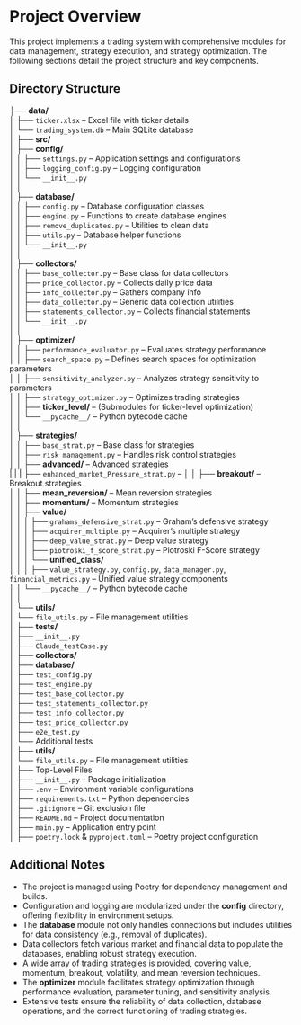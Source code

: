 # Project Overview

This project implements a trading system with comprehensive modules for data management, strategy execution, and strategy optimization. The following sections detail the project structure and key components.

## Directory Structure

├── **data/**  
│   ├── `ticker.xlsx` – Excel file with ticker details  
│   └── `trading_system.db` – Main SQLite database  
│
├── **src/**  
│   ├── **config/**  
│   │   ├── `settings.py` – Application settings and configurations  
│   │   ├── `logging_config.py` – Logging configuration  
│   │   └── `__init__.py`  
│   │  
│   ├── **database/**  
│   │   ├── `config.py` – Database configuration classes  
│   │   ├── `engine.py` – Functions to create database engines  
│   │   ├── `remove_duplicates.py` – Utilities to clean data  
│   │   ├── `utils.py` – Database helper functions  
│   │   └── `__init__.py`  
│   │  
│   ├── **collectors/**  
│   │   ├── `base_collector.py` – Base class for data collectors  
│   │   ├── `price_collector.py` – Collects daily price data  
│   │   ├── `info_collector.py` – Gathers company info  
│   │   ├── `data_collector.py` – Generic data collection utilities  
│   │   ├── `statements_collector.py` – Collects financial statements  
│   │   └── `__init__.py`  
│   │  
│   ├── **optimizer/**  
│   │   ├── `performance_evaluator.py` – Evaluates strategy performance  
│   │   ├── `search_space.py` – Defines search spaces for optimization parameters  
│   │   ├── `sensitivity_analyzer.py` – Analyzes strategy sensitivity to parameters  
│   │   ├── `strategy_optimizer.py` – Optimizes trading strategies  
│   │   ├── **ticker_level/** – (Submodules for ticker-level optimization)  
│   │   └── `__pycache__/` – Python bytecode cache  
│   │  
│   ├── **strategies/**  
│   │   ├── `base_strat.py` – Base class for strategies  
│   │   ├── `risk_management.py` – Handles risk control strategies  
│   │   ├── **advanced/** – Advanced strategies  
|   |   |   ├── `enhanced_market_Pressure_strat.py` – 
│   │   ├── **breakout/** – Breakout strategies  
│   │   ├── **mean_reversion/** – Mean reversion strategies  
│   │   ├── **momentum/** – Momentum strategies  
│   │   ├── **value/**  
│   │   │   ├── `grahams_defensive_strat.py` – Graham’s defensive strategy  
│   │   │   ├── `acquirer_multiple.py` – Acquirer’s multiple strategy  
│   │   │   ├── `deep_value_strat.py` – Deep value strategy  
│   │   │   ├── `piotroski_f_score_strat.py` – Piotroski F-Score strategy  
│   │   │   └── **unified_class/**  
│   │   │       ├── `value_strategy.py`, `config.py`, `data_manager.py`, `financial_metrics.py` – Unified value strategy components  
│   │   └── `__pycache__/` – Python bytecode cache  
│   │  
│   └── **utils/**  
│       └── `file_utils.py` – File management utilities  
│
├── **tests/**  
│   ├── `__init__.py`  
│   ├── `Claude_testCase.py`  
│   ├── **collectors/**  
│   ├── **database/**  
│   ├── `test_config.py`  
│   ├── `test_engine.py`  
│   ├── `test_base_collector.py`  
│   ├── `test_statements_collector.py`  
│   ├── `test_info_collector.py`  
│   ├── `test_price_collector.py`  
│   ├── `e2e_test.py`  
│   └── Additional tests  
│
├── **utils/**  
│   └── `file_utils.py` – File management utilities  
│
├── Top-Level Files  
│   ├── `__init__.py` – Package initialization  
│   ├── `.env` – Environment variable configurations  
│   ├── `requirements.txt` – Python dependencies  
│   ├── `.gitignore` – Git exclusion file  
│   ├── `README.md` – Project documentation  
│   ├── `main.py` – Application entry point  
│   ├── `poetry.lock` & `pyproject.toml` – Poetry project configuration  

## Additional Notes

- The project is managed using Poetry for dependency management and builds.  
- Configuration and logging are modularized under the **config** directory, offering flexibility in environment setups.  
- The **database** module not only handles connections but includes utilities for data consistency (e.g., removal of duplicates).  
- Data collectors fetch various market and financial data to populate the databases, enabling robust strategy execution.  
- A wide array of trading strategies is provided, covering value, momentum, breakout, volatility, and mean reversion techniques.  
- The **optimizer** module facilitates strategy optimization through performance evaluation, parameter tuning, and sensitivity analysis.  
- Extensive tests ensure the reliability of data collection, database operations, and the correct functioning of trading strategies.

